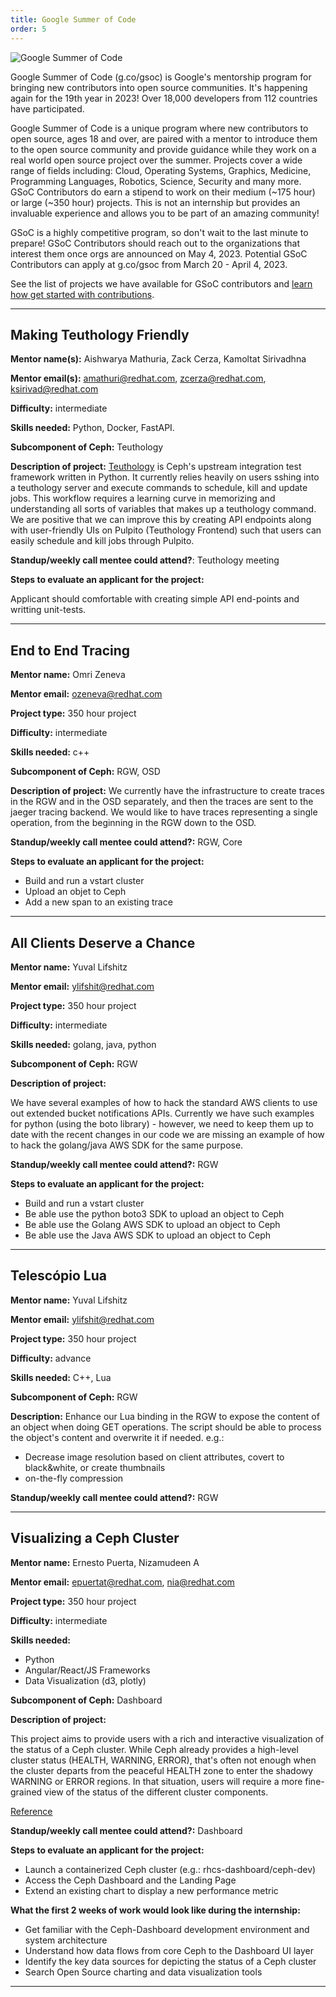 ```yaml
---
title: Google Summer of Code
order: 5
---
```


![Google Summer of Code](/assets/bitmaps/hero-gsoc.png)

Google Summer of Code (g.co/gsoc) is Google's mentorship program for bringing
new contributors into open source communities. It's happening again for the
19th year in 2023! Over 18,000 developers from 112 countries have participated.

Google Summer of Code is a unique program where new contributors to open
source, ages 18 and over, are paired with a mentor to introduce them to the
open source community and provide guidance while they work on a real world open
source project over the summer. Projects cover a wide range of fields
including: Cloud, Operating Systems, Graphics, Medicine, Programming Languages,
Robotics, Science, Security and many more. GSoC Contributors do earn a stipend
to work on their medium (~175 hour) or large (~350 hour) projects. This is not
an internship but provides an invaluable experience and allows you to be part
of an amazing community!

GSoC is a highly competitive program, so don't wait to the last minute to
prepare! GSoC Contributors should reach out to the organizations that interest
them once orgs are announced on May 4, 2023. Potential GSoC Contributors can
apply at g.co/gsoc from March 20 - April 4, 2023.

See the list of projects we have available for GSoC contributors and [learn how
get started with contributions](https://ceph.io/en/developers/contribute/).

<hr class="hr">

## Making Teuthology Friendly

**Mentor name(s):** Aishwarya Mathuria, Zack Cerza, Kamoltat Sirivadhna

**Mentor email(s):** amathuri@redhat.com, zcerza@redhat.com, ksirivad@redhat.com

**Difficulty:** intermediate

**Skills needed:** Python, Docker, FastAPI.

**Subcomponent of Ceph:** Teuthology

**Description of project:**
[Teuthology](https://github.com/ceph/teuthology/tree/master/docs) is Ceph's upstream integration test framework written in Python. It currently relies
heavily on users sshing into a teuthology server and execute commands to schedule, kill and update jobs.
This workflow requires a learning curve in memorizing and understanding all sorts of variables that makes up
a teuthology command. We are positive that we can improve this by creating API endpoints along with user-friendly UIs on Pulpito (Teuthology Frontend)
such that users can easily schedule and kill jobs through Pulpito.

**Standup/weekly call mentee could attend?**: Teuthology meeting

**Steps to evaluate an applicant for the project:**

Applicant should comfortable with creating simple API end-points and writting unit-tests.

<hr class="hr">

## End to End Tracing

**Mentor name:** Omri Zeneva

**Mentor email:** ozeneva@redhat.com

**Project type:** 350 hour project

**Difficulty:** intermediate

**Skills needed:** c++

**Subcomponent of Ceph:** RGW, OSD

**Description of project:**
We currently have the infrastructure to create traces in the RGW and in the OSD separately, and then the traces are sent to the jaeger tracing backend. We would like to have traces representing a single operation, from the beginning in the RGW down to the OSD.

**Standup/weekly call mentee could attend?:** RGW, Core

**Steps to evaluate an applicant for the project:**

- Build and run a vstart cluster
- Upload an objet to Ceph
- Add a new span to an existing trace

<hr class="hr">

## All Clients Deserve a Chance

**Mentor name:** Yuval Lifshitz

**Mentor email:** ylifshit@redhat.com

**Project type:** 350 hour project

**Difficulty:** intermediate

**Skills needed:** golang, java, python

**Subcomponent of Ceph:** RGW

**Description of project:**

We have several examples of how to hack the standard AWS clients to use out extended bucket notifications APIs. Currently we have such examples for python (using the boto library) - however, we need to keep them up to date with the recent changes in our code we are missing an example of how to hack the golang/java AWS SDK for the same purpose.

**Standup/weekly call mentee could attend?:** RGW

**Steps to evaluate an applicant for the project:**

- Build and run a vstart cluster
- Be able use the python boto3 SDK to upload an object to Ceph
- Be able use the Golang AWS SDK to upload an object to Ceph
- Be able use the Java AWS SDK to upload an object to Ceph

<hr class="hr">

## Telescópio Lua

**Mentor name:** Yuval Lifshitz

**Mentor email:** ylifshit@redhat.com

**Project type:** 350 hour project

**Difficulty:** advance

**Skills needed:** C++, Lua

**Subcomponent of Ceph:** RGW

**Description:**
Enhance our Lua binding in the RGW to expose the content of an object when doing GET operations. The script should be able to process the object's content and overwrite it if needed. e.g.:

- Decrease image resolution based on client attributes, covert to black&white, or create thumbnails
- on-the-fly compression

**Standup/weekly call mentee could attend?:** RGW

<hr class="hr">

## Visualizing a Ceph Cluster

**Mentor name:** Ernesto Puerta, Nizamudeen A

**Mentor email:** epuertat@redhat.com, nia@redhat.com

**Project type:** 350 hour project

**Difficulty:** intermediate

**Skills needed:**

- Python
- Angular/React/JS Frameworks
- Data Visualization (d3, plotly)

**Subcomponent of Ceph:** Dashboard

**Description of project:**

This project aims to provide users with a rich and interactive visualization of the status of a Ceph cluster. While Ceph already provides a high-level cluster status (HEALTH, WARNING, ERROR), that's often not enough when the cluster departs from the peaceful HEALTH zone to enter the shadowy WARNING or ERROR regions. In that situation, users will require a more fine-grained view of the status of the different cluster components.

[Reference](https://tracker.ceph.com/issues/50980)

**Standup/weekly call mentee could attend?:** Dashboard

**Steps to evaluate an applicant for the project:**

- Launch a containerized Ceph cluster (e.g.: rhcs-dashboard/ceph-dev)
- Access the Ceph Dashboard and the Landing Page
- Extend an existing chart to display a new performance metric

**What the first 2 weeks of work would look like during the internship:**

- Get familiar with the Ceph-Dashboard development environment and system architecture
- Understand how data flows from core Ceph to the Dashboard UI layer
- Identify the key data sources for depicting the status of a Ceph cluster
- Search Open Source charting and data visualization tools

<hr class="hr">
